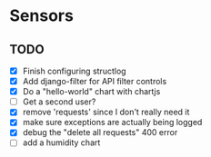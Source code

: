 # Sensors

## TODO

- [x] Finish configuring structlog
- [x] Add django-filter for API filter controls
- [x] Do a "hello-world" chart with chartjs
- [ ] Get a second user?
- [x] remove 'requests' since I don't really need it
- [x] make sure exceptions are actually being logged
- [x] debug the "delete all requests" 400 error
- [ ] add a humidity chart
